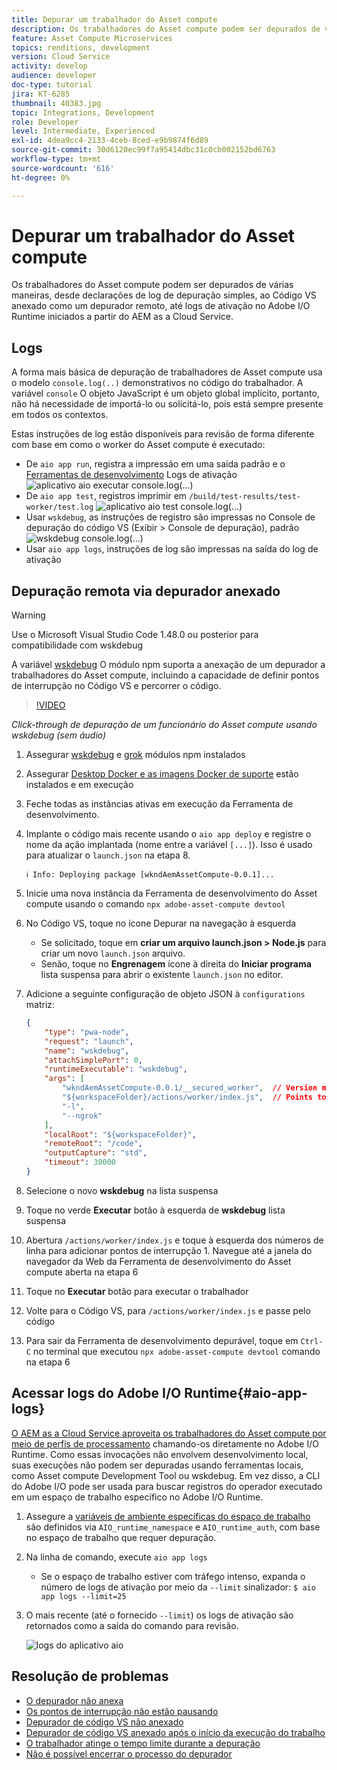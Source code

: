 ```yaml
---
title: Depurar um trabalhador do Asset compute
description: Os trabalhadores do Asset compute podem ser depurados de várias maneiras, desde declarações de log de depuração simples, ao Código VS anexado como um depurador remoto, até logs de ativação no Adobe I/O Runtime iniciados a partir do AEM as a Cloud Service.
feature: Asset Compute Microservices
topics: renditions, development
version: Cloud Service
activity: develop
audience: developer
doc-type: tutorial
jira: KT-6285
thumbnail: 40383.jpg
topic: Integrations, Development
role: Developer
level: Intermediate, Experienced
exl-id: 4dea9cc4-2133-4ceb-8ced-e9b9874f6d89
source-git-commit: 30d6120ec99f7a95414dbc31c0cb002152bd6763
workflow-type: tm+mt
source-wordcount: '616'
ht-degree: 0%

---
```


# Depurar um trabalhador do Asset compute

Os trabalhadores do Asset compute podem ser depurados de várias maneiras, desde declarações de log de depuração simples, ao Código VS anexado como um depurador remoto, até logs de ativação no Adobe I/O Runtime iniciados a partir do AEM as a Cloud Service.

## Logs

A forma mais básica de depuração de trabalhadores de Asset compute usa o modelo `console.log(..)` demonstrativos no código do trabalhador. A variável `console` O objeto JavaScript é um objeto global implícito, portanto, não há necessidade de importá-lo ou solicitá-lo, pois está sempre presente em todos os contextos.

Estas instruções de log estão disponíveis para revisão de forma diferente com base em como o worker do Asset compute é executado:

+ De `aio app run`, registra a impressão em uma saída padrão e o [Ferramentas de desenvolvimento](../develop/development-tool.md) Logs de ativação
  ![aplicativo aio executar console.log(...)](./assets/debug/console-log__aio-app-run.png)
+ De `aio app test`, registros imprimir em `/build/test-results/test-worker/test.log`
  ![aplicativo aio test console.log(...)](./assets/debug/console-log__aio-app-test.png)
+ Usar `wskdebug`, as instruções de registro são impressas no Console de depuração do código VS (Exibir > Console de depuração), padrão
  ![wskdebug console.log(...)](./assets/debug/console-log__wskdebug.png)
+ Usar `aio app logs`, instruções de log são impressas na saída do log de ativação

## Depuração remota via depurador anexado

>[!WARNING]
>
>Use o Microsoft Visual Studio Code 1.48.0 ou posterior para compatibilidade com wskdebug

A variável [wskdebug](https://www.npmjs.com/package/@openwhisk/wskdebug) O módulo npm suporta a anexação de um depurador a trabalhadores do Asset compute, incluindo a capacidade de definir pontos de interrupção no Código VS e percorrer o código.

>[!VIDEO](https://video.tv.adobe.com/v/40383?quality=12&learn=on)

_Click-through de depuração de um funcionário do Asset compute usando wskdebug (sem áudio)_

1. Assegurar [wskdebug](../set-up/development-environment.md#wskdebug) e [grok](../set-up/development-environment.md#ngork) módulos npm instalados
1. Assegurar [Desktop Docker e as imagens Docker de suporte](../set-up/development-environment.md#docker) estão instalados e em execução
1. Feche todas as instâncias ativas em execução da Ferramenta de desenvolvimento.
1. Implante o código mais recente usando o `aio app deploy`  e registre o nome da ação implantada (nome entre a variável `[...]`). Isso é usado para atualizar o `launch.json` na etapa 8.

   ```
   ℹ Info: Deploying package [wkndAemAssetCompute-0.0.1]...
   ```


1. Inicie uma nova instância da Ferramenta de desenvolvimento do Asset compute usando o comando `npx adobe-asset-compute devtool`
1. No Código VS, toque no ícone Depurar na navegação à esquerda
   + Se solicitado, toque em __criar um arquivo launch.json > Node.js__ para criar um novo `launch.json` arquivo.
   + Senão, toque no __Engrenagem__ ícone à direita do __Iniciar programa__ lista suspensa para abrir o existente `launch.json` no editor.
1. Adicione a seguinte configuração de objeto JSON à `configurations` matriz:

   ```json
   {
       "type": "pwa-node",
       "request": "launch",
       "name": "wskdebug",
       "attachSimplePort": 0,
       "runtimeExecutable": "wskdebug",
       "args": [
           "wkndAemAssetCompute-0.0.1/__secured_worker",  // Version must match your Asset Compute worker's version
           "${workspaceFolder}/actions/worker/index.js",  // Points to your worker
           "-l",
           "--ngrok"
       ],
       "localRoot": "${workspaceFolder}",
       "remoteRoot": "/code",
       "outputCapture": "std",
       "timeout": 30000
   }
   ```

1. Selecione o novo __wskdebug__ na lista suspensa
1. Toque no verde __Executar__ botão à esquerda de __wskdebug__ lista suspensa
1. Abertura `/actions/worker/index.js` e toque à esquerda dos números de linha para adicionar pontos de interrupção 1. Navegue até a janela do navegador da Web da Ferramenta de desenvolvimento do Asset compute aberta na etapa 6
1. Toque no __Executar__ botão para executar o trabalhador
1. Volte para o Código VS, para `/actions/worker/index.js` e passe pelo código
1. Para sair da Ferramenta de desenvolvimento depurável, toque em `Ctrl-C` no terminal que executou `npx adobe-asset-compute devtool` comando na etapa 6

## Acessar logs do Adobe I/O Runtime{#aio-app-logs}

[O AEM as a Cloud Service aproveita os trabalhadores do Asset compute por meio de perfis de processamento](../deploy/processing-profiles.md) chamando-os diretamente no Adobe I/O Runtime. Como essas invocações não envolvem desenvolvimento local, suas execuções não podem ser depuradas usando ferramentas locais, como Asset compute Development Tool ou wskdebug. Em vez disso, a CLI do Adobe I/O pode ser usada para buscar registros do operador executado em um espaço de trabalho específico no Adobe I/O Runtime.

1. Assegure a [variáveis de ambiente específicas do espaço de trabalho](../deploy/runtime.md) são definidos via `AIO_runtime_namespace` e `AIO_runtime_auth`, com base no espaço de trabalho que requer depuração.
1. Na linha de comando, execute `aio app logs`
   + Se o espaço de trabalho estiver com tráfego intenso, expanda o número de logs de ativação por meio da `--limit` sinalizador:
     `$ aio app logs --limit=25`
1. O mais recente (até o fornecido `--limit`) os logs de ativação são retornados como a saída do comando para revisão.

   ![logs do aplicativo aio](./assets/debug/aio-app-logs.png)

## Resolução de problemas

+ [O depurador não anexa](../troubleshooting.md#debugger-does-not-attach)
+ [Os pontos de interrupção não estão pausando](../troubleshooting.md#breakpoints-no-pausing)
+ [Depurador de código VS não anexado](../troubleshooting.md#vs-code-debugger-not-attached)
+ [Depurador de código VS anexado após o início da execução do trabalho](../troubleshooting.md#vs-code-debugger-attached-after-worker-execution-began)
+ [O trabalhador atinge o tempo limite durante a depuração](../troubleshooting.md#worker-times-out-while-debugging)
+ [Não é possível encerrar o processo do depurador](../troubleshooting.md#cannot-terminate-debugger-process)
